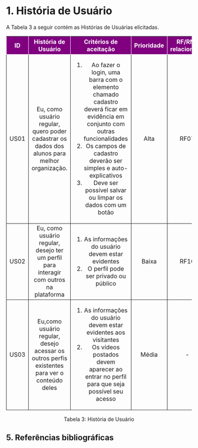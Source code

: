 
# 1. História de Usuário

A Tabela 3 a seguir contém as Histórias de Usuárias elicitadas. 

<table>
    <thead>
        <tr style="background-color: purple; color: white" >
            <th style="border-style:solid;border-width:1px;text-align:center">ID</th>
            <th style="border-style:solid;border-width:1px;text-align:center">História de Usuário</th>
            <th style="border-style:solid;border-width:1px;text-align:center">Critérios de aceitação</th>
            <th style="border-style:solid;border-width:1px;text-align:center">Prioridade</th>
            <th style="border-style:solid;border-width:1px;text-align:center">RF/RNF relacionado</th>
        </tr>
    </thead>
    <tbody>
        <tr>
            <span id="ustory-01"></span>
            <td style="border-style:solid;border-width:1px;text-align:center;vertical-align:middle" rowspan="1">US01</td>
            <td style="border-style:solid;border-width:1px;text-align:center;vertical-align:middle" rowspan="1">Eu, como usuário regular, quero poder cadastrar os dados dos alunos para melhor organização.</td>
            <td style="border-style:solid;border-width:1px;text-align:center;vertical-align:middle" rowspan="1"><ol><li>Ao fazer o login, uma barra com o elemento chamado cadastro deverá ficar em evidência em conjunto com outras funcionalidades</li><li>Os campos de cadastro deverão ser simples e auto-explicativos</li><li>Deve ser possível salvar ou limpar os dados com um botão</li></ol></td>
            <td style="border-style:solid;border-width:1px;text-align:center;vertical-align:middle">Alta</td>
            <td style="border-style:solid;border-width:1px;text-align:center;vertical-align:middle">RF07</td>
        </tr>
        <tr>
            <span id="ustory-01"></span>
            <td style="border-style:solid;border-width:1px;text-align:center;vertical-align:middle" rowspan="1">US02</td>
            <td style="border-style:solid;border-width:1px;text-align:center;vertical-align:middle" rowspan="1">Eu, como usuário regular, desejo ter um perfil para interagir com outros na plataforma</td>
            <td style="border-style:solid;border-width:1px;text-align:center;vertical-align:middle" rowspan="1"><ol><li>As informações do usuário devem estar evidentes</li><li> O perfil pode ser privado ou público</li></ol></td>
            <td style="border-style:solid;border-width:1px;text-align:center;vertical-align:middle"> Baixa </td>
            <td style="border-style:solid;border-width:1px;text-align:center;vertical-align:middle">RF10</td>
        </tr>
        <tr>
            <span id="ustory-01"></span>
            <td style="border-style:solid;border-width:1px;text-align:center;vertical-align:middle" rowspan="1">US03</td>
            <td style="border-style:solid;border-width:1px;text-align:center;vertical-align:middle" rowspan="1">Eu,como usuário regular, desejo acessar os outros perfis existentes para ver o conteúdo deles</td>
            <td style="border-style:solid;border-width:1px;text-align:center;vertical-align:middle" rowspan="1"><ol><li>As informações do usuário devem estar evidentes aos visitantes</li><li> Os vídeos postados devem aparecer ao entrar no perfil para que seja possível seu acesso</li></ol></td>
            <td style="border-style:solid;border-width:1px;text-align:center;vertical-align:middle">Média</td>
            <td style="border-style:solid;border-width:1px;text-align:center;vertical-align:middle">-</td>
        </tr>
</table>

<div style="text-align: center">
<p>Tabela 3: História de Usuário</p>
</div>

## 5. Referências bibliográficas
